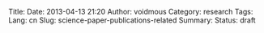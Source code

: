 
Title: 
Date: 2013-04-13 21:20
Author: voidmous
Category: research
Tags: 
Lang: cn
Slug: science-paper-publications-related
Summary: 
Status: draft


